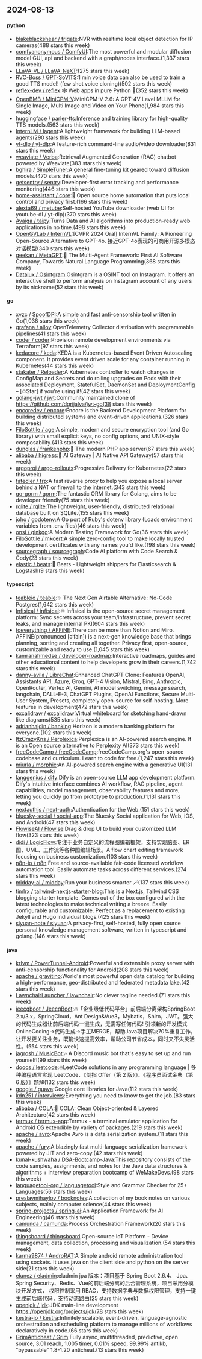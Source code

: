 ## 2024-08-13

#### python
* [blakeblackshear / frigate](https://github.com/blakeblackshear/frigate):NVR with realtime local object detection for IP cameras(488 stars this week)
* [comfyanonymous / ComfyUI](https://github.com/comfyanonymous/ComfyUI):The most powerful and modular diffusion model GUI, api and backend with a graph/nodes interface.(1,337 stars this week)
* [LLaVA-VL / LLaVA-NeXT](https://github.com/LLaVA-VL/LLaVA-NeXT):(275 stars this week)
* [RVC-Boss / GPT-SoVITS](https://github.com/RVC-Boss/GPT-SoVITS):1 min voice data can also be used to train a good TTS model! (few shot voice cloning)(502 stars this week)
* [reflex-dev / reflex](https://github.com/reflex-dev/reflex):🕸️ Web apps in pure Python 🐍(352 stars this week)
* [OpenBMB / MiniCPM-V](https://github.com/OpenBMB/MiniCPM-V):MiniCPM-V 2.6: A GPT-4V Level MLLM for Single Image, Multi Image and Video on Your Phone(1,984 stars this week)
* [huggingface / parler-tts](https://github.com/huggingface/parler-tts):Inference and training library for high-quality TTS models.(563 stars this week)
* [InternLM / lagent](https://github.com/InternLM/lagent):A lightweight framework for building LLM-based agents(290 stars this week)
* [yt-dlp / yt-dlp](https://github.com/yt-dlp/yt-dlp):A feature-rich command-line audio/video downloader(831 stars this week)
* [weaviate / Verba](https://github.com/weaviate/Verba):Retrieval Augmented Generation (RAG) chatbot powered by Weaviate(383 stars this week)
* [bghira / SimpleTuner](https://github.com/bghira/SimpleTuner):A general fine-tuning kit geared toward diffusion models.(470 stars this week)
* [getsentry / sentry](https://github.com/getsentry/sentry):Developer-first error tracking and performance monitoring(446 stars this week)
* [home-assistant / core](https://github.com/home-assistant/core):🏡 Open source home automation that puts local control and privacy first.(166 stars this week)
* [alexta69 / metube](https://github.com/alexta69/metube):Self-hosted YouTube downloader (web UI for youtube-dl / yt-dlp)(370 stars this week)
* [Avaiga / taipy](https://github.com/Avaiga/taipy):Turns Data and AI algorithms into production-ready web applications in no time.(498 stars this week)
* [OpenGVLab / InternVL](https://github.com/OpenGVLab/InternVL):[CVPR 2024 Oral] InternVL Family: A Pioneering Open-Source Alternative to GPT-4o. 接近GPT-4o表现的可商用开源多模态对话模型(340 stars this week)
* [geekan / MetaGPT](https://github.com/geekan/MetaGPT):🌟 The Multi-Agent Framework: First AI Software Company, Towards Natural Language Programming(368 stars this week)
* [Datalux / Osintgram](https://github.com/Datalux/Osintgram):Osintgram is a OSINT tool on Instagram. It offers an interactive shell to perform analysis on Instagram account of any users by its nickname(52 stars this week)

#### go
* [xvzc / SpoofDPI](https://github.com/xvzc/SpoofDPI):A simple and fast anti-censorship tool written in Go(1,038 stars this week)
* [grafana / alloy](https://github.com/grafana/alloy):OpenTelemetry Collector distribution with programmable pipelines(41 stars this week)
* [coder / coder](https://github.com/coder/coder):Provision remote development environments via Terraform(97 stars this week)
* [kedacore / keda](https://github.com/kedacore/keda):KEDA is a Kubernetes-based Event Driven Autoscaling component. It provides event driven scale for any container running in Kubernetes(44 stars this week)
* [stakater / Reloader](https://github.com/stakater/Reloader):A Kubernetes controller to watch changes in ConfigMap and Secrets and do rolling upgrades on Pods with their associated Deployment, StatefulSet, DaemonSet and DeploymentConfig – [✩Star] if you're using it!(42 stars this week)
* [golang-jwt / jwt](https://github.com/golang-jwt/jwt):Community maintained clone of https://github.com/dgrijalva/jwt-go(38 stars this week)
* [encoredev / encore](https://github.com/encoredev/encore):Encore is the Backend Development Platform for building distributed systems and event-driven applications.(326 stars this week)
* [FiloSottile / age](https://github.com/FiloSottile/age):A simple, modern and secure encryption tool (and Go library) with small explicit keys, no config options, and UNIX-style composability.(413 stars this week)
* [dunglas / frankenphp](https://github.com/dunglas/frankenphp):🧟 The modern PHP app server(67 stars this week)
* [alibaba / higress](https://github.com/alibaba/higress):🤖 AI Gateway | AI Native API Gateway(57 stars this week)
* [argoproj / argo-rollouts](https://github.com/argoproj/argo-rollouts):Progressive Delivery for Kubernetes(22 stars this week)
* [fatedier / frp](https://github.com/fatedier/frp):A fast reverse proxy to help you expose a local server behind a NAT or firewall to the internet.(343 stars this week)
* [go-gorm / gorm](https://github.com/go-gorm/gorm):The fantastic ORM library for Golang, aims to be developer friendly(75 stars this week)
* [rqlite / rqlite](https://github.com/rqlite/rqlite):The lightweight, user-friendly, distributed relational database built on SQLite.(155 stars this week)
* [joho / godotenv](https://github.com/joho/godotenv):A Go port of Ruby's dotenv library (Loads environment variables from .env files)(46 stars this week)
* [onsi / ginkgo](https://github.com/onsi/ginkgo):A Modern Testing Framework for Go(36 stars this week)
* [FiloSottile / mkcert](https://github.com/FiloSottile/mkcert):A simple zero-config tool to make locally trusted development certificates with any names you'd like.(198 stars this week)
* [sourcegraph / sourcegraph](https://github.com/sourcegraph/sourcegraph):Code AI platform with Code Search & Cody(23 stars this week)
* [elastic / beats](https://github.com/elastic/beats):🐠 Beats - Lightweight shippers for Elasticsearch & Logstash(9 stars this week)

#### typescript
* [teableio / teable](https://github.com/teableio/teable):✨ The Next Gen Airtable Alternative: No-Code Postgres(1,642 stars this week)
* [Infisical / infisical](https://github.com/Infisical/infisical):♾ Infisical is the open-source secret management platform: Sync secrets across your team/infrastructure, prevent secret leaks, and manage internal PKI(604 stars this week)
* [toeverything / AFFiNE](https://github.com/toeverything/AFFiNE):There can be more than Notion and Miro. AFFiNE(pronounced [ə‘fain]) is a next-gen knowledge base that brings planning, sorting and creating all together. Privacy first, open-source, customizable and ready to use.(1,045 stars this week)
* [kamranahmedse / developer-roadmap](https://github.com/kamranahmedse/developer-roadmap):Interactive roadmaps, guides and other educational content to help developers grow in their careers.(1,742 stars this week)
* [danny-avila / LibreChat](https://github.com/danny-avila/LibreChat):Enhanced ChatGPT Clone: Features OpenAI, Assistants API, Azure, Groq, GPT-4 Vision, Mistral, Bing, Anthropic, OpenRouter, Vertex AI, Gemini, AI model switching, message search, langchain, DALL-E-3, ChatGPT Plugins, OpenAI Functions, Secure Multi-User System, Presets, completely open-source for self-hosting. More features in development(472 stars this week)
* [excalidraw / excalidraw](https://github.com/excalidraw/excalidraw):Virtual whiteboard for sketching hand-drawn like diagrams(535 stars this week)
* [adrianhajdin / banking](https://github.com/adrianhajdin/banking):Horizon is a modern banking platform for everyone.(102 stars this week)
* [ItzCrazyKns / Perplexica](https://github.com/ItzCrazyKns/Perplexica):Perplexica is an AI-powered search engine. It is an Open source alternative to Perplexity AI(373 stars this week)
* [freeCodeCamp / freeCodeCamp](https://github.com/freeCodeCamp/freeCodeCamp):freeCodeCamp.org's open-source codebase and curriculum. Learn to code for free.(1,247 stars this week)
* [miurla / morphic](https://github.com/miurla/morphic):An AI-powered search engine with a generative UI(131 stars this week)
* [langgenius / dify](https://github.com/langgenius/dify):Dify is an open-source LLM app development platform. Dify's intuitive interface combines AI workflow, RAG pipeline, agent capabilities, model management, observability features and more, letting you quickly go from prototype to production.(1,131 stars this week)
* [nextauthjs / next-auth](https://github.com/nextauthjs/next-auth):Authentication for the Web.(151 stars this week)
* [bluesky-social / social-app](https://github.com/bluesky-social/social-app):The Bluesky Social application for Web, iOS, and Android(47 stars this week)
* [FlowiseAI / Flowise](https://github.com/FlowiseAI/Flowise):Drag & drop UI to build your customized LLM flow(323 stars this week)
* [didi / LogicFlow](https://github.com/didi/LogicFlow):专注于业务自定义的流程图编辑框架，支持实现脑图、ER图、UML、工作流等各种图编辑场景。A flow chart editing framework focusing on business customization.(103 stars this week)
* [n8n-io / n8n](https://github.com/n8n-io/n8n):Free and source-available fair-code licensed workflow automation tool. Easily automate tasks across different services.(274 stars this week)
* [midday-ai / midday](https://github.com/midday-ai/midday):Run your business smarter 🪄(137 stars this week)
* [timlrx / tailwind-nextjs-starter-blog](https://github.com/timlrx/tailwind-nextjs-starter-blog):This is a Next.js, Tailwind CSS blogging starter template. Comes out of the box configured with the latest technologies to make technical writing a breeze. Easily configurable and customizable. Perfect as a replacement to existing Jekyll and Hugo individual blogs.(425 stars this week)
* [siyuan-note / siyuan](https://github.com/siyuan-note/siyuan):A privacy-first, self-hosted, fully open source personal knowledge management software, written in typescript and golang.(146 stars this week)

#### java
* [krlvm / PowerTunnel-Android](https://github.com/krlvm/PowerTunnel-Android):Powerful and extensible proxy server with anti-censorship functionality for Android(208 stars this week)
* [apache / gravitino](https://github.com/apache/gravitino):World's most powerful open data catalog for building a high-performance, geo-distributed and federated metadata lake.(42 stars this week)
* [LawnchairLauncher / lawnchair](https://github.com/LawnchairLauncher/lawnchair):No clever tagline needed.(71 stars this week)
* [jeecgboot / JeecgBoot](https://github.com/jeecgboot/JeecgBoot):🔥「企业级低代码平台」前后端分离架构SpringBoot 2.x/3.x，SpringCloud，Ant Design&Vue3，Mybatis，Shiro，JWT。强大的代码生成器让前后端代码一键生成，无需写任何代码! 引领新的开发模式OnlineCoding->代码生成->手工MERGE，帮助Java项目解决70%重复工作，让开发更关注业务，既能快速提高效率，帮助公司节省成本，同时又不失灵活性。(554 stars this week)
* [jagrosh / MusicBot](https://github.com/jagrosh/MusicBot):🎶 A Discord music bot that's easy to set up and run yourself!(99 stars this week)
* [doocs / leetcode](https://github.com/doocs/leetcode):🔥LeetCode solutions in any programming language | 多种编程语言实现 LeetCode、《剑指 Offer（第 2 版）》、《程序员面试金典（第 6 版）》题解(132 stars this week)
* [google / guava](https://github.com/google/guava):Google core libraries for Java(112 stars this week)
* [kdn251 / interviews](https://github.com/kdn251/interviews):Everything you need to know to get the job.(83 stars this week)
* [alibaba / COLA](https://github.com/alibaba/COLA):🥤 COLA: Clean Object-oriented & Layered Architecture(42 stars this week)
* [termux / termux-app](https://github.com/termux/termux-app):Termux - a terminal emulator application for Android OS extendible by variety of packages.(219 stars this week)
* [apache / avro](https://github.com/apache/avro):Apache Avro is a data serialization system.(11 stars this week)
* [apache / fury](https://github.com/apache/fury):A blazingly fast multi-language serialization framework powered by JIT and zero-copy.(42 stars this week)
* [kunal-kushwaha / DSA-Bootcamp-Java](https://github.com/kunal-kushwaha/DSA-Bootcamp-Java):This repository consists of the code samples, assignments, and notes for the Java data structures & algorithms + interview preparation bootcamp of WeMakeDevs.(98 stars this week)
* [languagetool-org / languagetool](https://github.com/languagetool-org/languagetool):Style and Grammar Checker for 25+ Languages(56 stars this week)
* [preslavmihaylov / booknotes](https://github.com/preslavmihaylov/booknotes):A collection of my book notes on various subjects, mainly computer science(44 stars this week)
* [spring-projects / spring-ai](https://github.com/spring-projects/spring-ai):An Application Framework for AI Engineering(46 stars this week)
* [camunda / camunda](https://github.com/camunda/camunda):Process Orchestration Framework(20 stars this week)
* [thingsboard / thingsboard](https://github.com/thingsboard/thingsboard):Open-source IoT Platform - Device management, data collection, processing and visualization.(54 stars this week)
* [karma9874 / AndroRAT](https://github.com/karma9874/AndroRAT):A Simple android remote administration tool using sockets. It uses java on the client side and python on the server side(21 stars this week)
* [elunez / eladmin](https://github.com/elunez/eladmin):eladmin jpa 版本：项目基于 Spring Boot 2.6.4、 Jpa、 Spring Security、Redis、Vue的前后端分离的后台管理系统，项目采用分模块开发方式， 权限控制采用 RBAC，支持数据字典与数据权限管理，支持一键生成前后端代码，支持动态路由(25 stars this week)
* [openjdk / jdk](https://github.com/openjdk/jdk):JDK main-line development https://openjdk.org/projects/jdk(78 stars this week)
* [kestra-io / kestra](https://github.com/kestra-io/kestra):Infinitely scalable, event-driven, language-agnostic orchestration and scheduling platform to manage millions of workflows declaratively in code.(66 stars this week)
* [GrimAnticheat / Grim](https://github.com/GrimAnticheat/Grim):Fully async, multithreaded, predictive, open source, 3.01 reach, 1.005 timer, 0.01% speed, 99.99% antikb, "bypassable" 1.8-1.20 anticheat.(13 stars this week)
